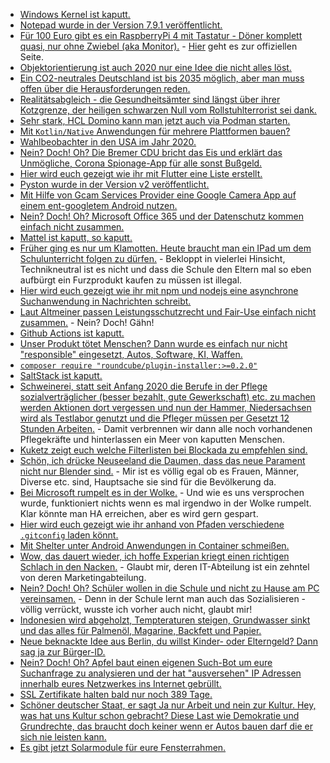 * [Windows Kernel ist kaputt.](https://www.golem.de/news/sicherheitsluecke-zero-day-im-windows-kernel-veroeffentlicht-2011-151854.html)
* [Notepad wurde in der Version 7.9.1 veröffentlicht.](https://notepad-plus-plus.org/news/v791-pour-samuel-paty/)
* [Für 100 Euro gibt es ein RaspberryPi 4 mit Tastatur - Döner komplett quasi, nur ohne Zwiebel (aka Monitor).](https://www.phoronix.com/scan.php?page=article&item=raspberry-pi-keyboard&num=1) - [Hier](https://www.raspberrypi.org/products/raspberry-pi-400/specifications/?resellerType=home) geht es zur offiziellen Seite.
* [Objektorientierung ist auch 2020 nur eine Idee die nicht alles löst.](https://www.onli-blogging.de/1982/Object-Oriented-Programming-is-Bad.html)
* [Ein CO2-neutrales Deutschland ist bis 2035 möglich, aber man muss offen über die Herausforderungen reden.](https://www.sonnenseite.com/de/politik/wuppertal-institut-zur-kritik-an-studie/)
* [Realitätsabgleich - die Gesundheitsämter sind längst über ihrer Kotzgrenze, der heiligen schwarzen Null vom Rollstuhlterrorist sei dank.](https://www.kuketz-blog.de/gesundheitsaemter-austausch-sensibler-daten-per-e-mail/)
* [Sehr stark, HCL Domino kann man jetzt auch via Podman starten.](http://blog.nashcom.de/nashcomblog.nsf/dx/podman-vs-docker-on-centos-8.htm)
* [Mit `Kotlin/Native` Anwendungen für mehrere Plattformen bauen?](https://kotlinlang.org/docs/reference/native-overview.html)
* [Wahlbeobachter in den USA im Jahr 2020.](https://blog.fefe.de/?ts=a15ee93f)
* [Nein? Doch! Oh? Die Bremer CDU bricht das Eis und erklärt das Unmögliche, Corona Spionage-App für alle sonst Bußgeld.](https://blog.fefe.de/?ts=a15ee690)
* [Hier wird euch gezeigt wie ihr mit Flutter eine Liste erstellt.](https://opensource.com/article/20/11/flutter-lists-mobile-app)
* [Pyston wurde in der Version v2 veröffentlicht.](https://blog.pyston.org/2020/10/28/pyston-v2-20-faster-python/)
* [Mit Hilfe von Gcam Services Provider eine Google Camera App auf einem ent-googletem Android nutzen.](https://www.kuketz-blog.de/google-camera-auf-googlefreien-androiden-gcam-services-provider/)
* [Nein? Doch! Oh? Microsoft Office 365 und der Datenschutz kommen einfach nicht zusammen.](https://netzpolitik.org/2020/office-365-in-der-schule-grobe-verletzungen-datenschutzrechtlicher-vorschriften/)
* [Mattel ist kaputt, so kaputt.](https://www.bleepingcomputer.com/news/security/leading-toy-maker-mattel-hit-by-ransomware/)
* [Früher ging es nur um Klamotten. Heute braucht man ein IPad um dem Schulunterricht folgen zu dürfen.](https://www.golem.de/news/hartz-iv-schueler-bekommen-vom-amt-kein-ipad-bezahlt-2011-151903.html) - Bekloppt in vielerlei Hinsicht, Technikneutral ist es nicht und dass die Schule den Eltern mal so eben aufbürgt ein Furzprodukt kaufen zu müssen ist illegal.
* [Hier wird euch gezeigt wie ihr mit npm und nodejs eine asynchrone Suchanwendung in Nachrichten schreibt.](https://opensource.com/article/20/11/top-level-await-javascript)
* [Laut Altmeiner passen Leistungsschutzrecht und Fair-Use einfach nicht zusammen.](https://blog.fefe.de/?ts=a15c45c7) - Nein? Doch! Gähn!
* [Github Actions ist kaputt.](https://blog.fefe.de/?ts=a15f7c2e)
* [Unser Produkt tötet Menschen? Dann wurde es einfach nur nicht "responsible" eingesetzt, Autos, Software, KI, Waffen.](https://blog.fefe.de/?ts=a15f7340)
* [`composer require "roundcube/plugin-installer:>=0.2.0"`](https://roundcube.net/news/2020/11/04/installer-update-for-composer-v2)
* [SaltStack ist kaputt.](https://blog.fefe.de/?ts=a15c7551)
* [Schweinerei, statt seit Anfang 2020 die Berufe in der Pflege sozialverträglicher (besser bezahlt, gute Gewerkschaft) etc. zu machen werden Aktionen dort vergessen und nun der Hammer, Niedersachsen wird als Testlabor genutzt und die Pfleger müssen per Gesetzt 12 Stunden Arbeiten.](https://tuxproject.de/blog/2020/11/sozialabbau-dank-corona/) - Damit verbrennen wir dann alle noch vorhandenen Pflegekräfte und hinterlassen ein Meer von kaputten Menschen.
* [Kuketz zeigt euch welche Filterlisten bei Blockada zu empfehlen sind.](https://www.kuketz-blog.de/blokada-welche-ad-blocking-listen-sind-sinnvoll/)
* [Schön, ich drücke Neuseeland die Daumen, dass das neue Parament nicht nur Blender sind.](https://netzfrauen.org/2020/11/04/newzealand-9/) - Mir ist es völlig egal ob es Frauen, Männer, Diverse etc. sind, Hauptsache sie sind für die Bevölkerung da.
* [Bei Microsoft rumpelt es in der Wolke.](https://www.bleepingcomputer.com/news/microsoft/microsoft-outage-breaks-sites-windows-store-xbox-and-other-services/) - Und wie es uns versprochen wurde, funktioniert nichts wenn es mal irgendwo in der Wolke rumpelt. Klar könnte man HA erreichen, aber es wird gern gespart.
* [Hier wird euch gezeigt wie ihr anhand von Pfaden verschiedene `.gitconfig` laden könnt.](https://opensource.com/article/20/10/git-config)
* [Mit Shelter unter Android Anwendungen in Container schmeißen.](https://www.golem.de/news/tutorial-apps-unter-android-isolieren-2011-151841.html)
* [Wow, das dauert wieder, ich hoffe Experian kriegt einen richtigen Schlach in den Nacken.](https://netzpolitik.org/2020/data-broker-britische-datenschutzbehoerde-droht-experian-mit-bussgeld/) - Glaubt mir, deren IT-Abteilung ist ein zehntel von deren Marketingabteilung.
* [Nein? Doch! Oh? Schüler wollen in die Schule und nicht zu Hause am PC vereinsamen.](https://www.bildung.sachsen.de/blog/index.php/2020/11/05/wir-schueler-wollen-praesenzunterricht-wir-wollen-nicht-zuhause-hocken/) - Denn in der Schule lernt man auch das Sozialisieren - völlig verrückt, wusste ich vorher auch nicht, glaubt mir!
* [Indonesien wird abgeholzt, Tempteraturen steigen, Grundwasser sinkt und das alles für Palmenöl, Magarine, Backfett und Papier.](https://netzfrauen.org/2020/11/05/indonesien-3/)
* [Neue beknackte Idee aus Berlin, du willst Kinder- oder Elterngeld? Dann sag ja zur Bürger-ID.](https://netzpolitik.org/2020/digitalisierung-von-familienleistungen-frontalangriff-auf-die-informationelle-gewaltenteilung-des-staates/)
* [Nein? Doch! Oh? Apfel baut einen eigenen Such-Bot um eure Suchanfrage zu analysieren und der hat "ausversehen" IP Adressen innerhalb eures Netzwerkes ins Internet gebrüllt.](https://www.bleepingcomputer.com/news/security/apple-search-bot-leaked-internal-ips-via-proxy-configuration/)
* [SSL Zertifikate halten bald nur noch 389 Tage.](http://blog.nashcom.de/nashcomblog.nsf/dx/the-new-magic-number-of-the-year-is-398.htm)
* [Schöner deutscher Staat, er sagt Ja nur Arbeit und nein zur Kultur. Hey, was hat uns Kultur schon gebracht? Diese Last wie Demokratie und Grundrechte, das braucht doch keiner wenn er Autos bauen darf die er sich nie leisten kann.](https://verfassungsblog.de/ist-das-kunst-dann-kann-das-weg/)
* [Es gibt jetzt Solarmodule für eure Fensterrahmen.](https://www.sonnenseite.com/de/wissenschaft/solarmodul-in-08-15-fensterrahmen-integrierbar/)
